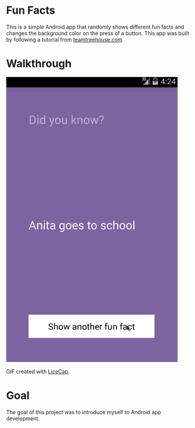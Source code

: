 # Fun Facts

This is a simple Android app that randomly shows different fun facts and changes the background color on the press of a button. This app was built by following a tutorial from [teamtreehouse.com](https://teamtreehouse.com/library/build-a-simple-android-app-2)

# Walkthrough

<img src='https://github.com/anitaleung/fun-facts/blob/master/walkthrough.gif' title='Video Walkthrough' width='' alt='Video Walkthrough' />

GIF created with [LiceCap](http://www.cockos.com/licecap/).

# Goal

The goal of this project was to introduce myself to Android app development.